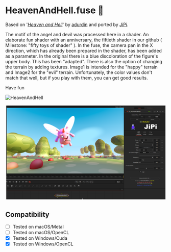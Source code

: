 HeavenAndHell.fuse :tada:
===========

Based on '_[Heaven and Hell](https://www.shadertoy.com/view/wsKXDV)_' by [adurdin](https://www.shadertoy.com/user/adurdin) and ported by [JiPi](../../Site/Profiles/JiPi.md).

The motif of the angel and devil was processed here in a shader.
An elaborate fun shader with an anniversary, the fiftieth shader in our github ( Milestone: "fifty toys of shader" ).
In the fuse, the camera pan in the X direction, which has already been prepared in the shader, has been added as a parameter. In the original there is a blue discoloration of the figure's upper body. This has been "adapted". There is also the option of changing the terrain by adding textures. Image1 is intended for the "happy" terrain and Image2 for the "evil" terrain. Unfortunately, the color values don't match that well, but if you play with them, you can get good results.

 Have fun

![HeavenAndHell](https://user-images.githubusercontent.com/78935215/119268704-72f4eb00-bbf4-11eb-91e0-4af4d2ca9ec0.gif)


[![HeavenAndHell](HeavenAndHell.png)](HeavenAndHell.fuse)



## Compatibility
- [ ] Tested on macOS/Metal
- [ ] Tested on macOS/OpenCL
- [x] Tested on Windows/Cuda
- [x] Tested on Windows/OpenCL
